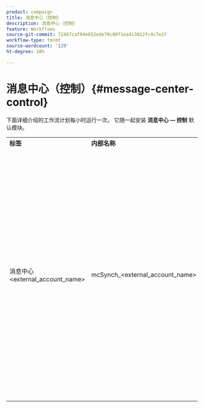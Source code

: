 ```yaml
---
product: campaign
title: 消息中心（控制）
description: 消息中心（控制）
feature: Workflows
source-git-commit: 72467caf94e652ede70c00f1ea413012fc4c7e1f
workflow-type: tm+mt
source-wordcount: '129'
ht-degree: 10%

---
```



# 消息中心（控制）{#message-center-control}

下面详细介绍的工作流计划每小时运行一次。 它随一起安装 **消息中心 — 控制** 默认模块。


<table> 
 <tbody> 
  <tr> 
   <td> <strong>标签</strong><br /> </td> 
   <td> <strong>内部名称</strong><br /> </td> 
   <td> <strong>说明</strong><br /> </td> 
  </tr> 
  <tr> 
   <td> 消息中心 &lt;external_account_name&gt;<br /> </td> 
   <td> mcSynch_&lt;external_account_name&gt;<br /> </td> 
   <td> 此工作流：<br /> 
    <ul> 
     <li> <p>恢复操作处理的事件列表。</p> </li> 
     <li> <p>与NmsBroadLogMsg表同步，以恢复投放消息资格。</p> </li> 
     <li> <p>与NmsBroadLogMsg表的同步完成后，立即恢复事件投放日志。</p> </li> 
     <li> <p>与NmsTrackingUrl表同步，以恢复对投放URL的跟踪。</p> </li> 
     <li> <p>与NmsTrackingUrl表的同步完成后，立即恢复事件跟踪URL。</p> </li> 
     <li> <p>用于在发送投放后，每三小时恢复一次所有被隔离的电子邮件地址。</p> </li> 
    </ul> </td> 
  </tr> 
 </tbody> 
</table>

